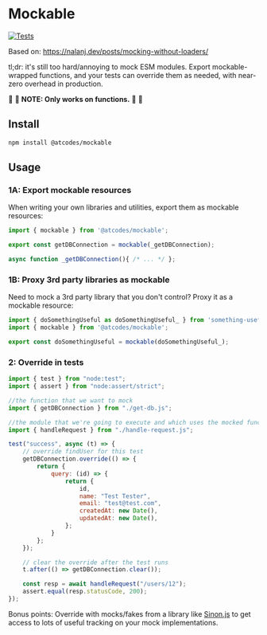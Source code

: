 # Mockable

[![Tests](https://github.com/atuttle/mockable/actions/workflows/pr-tests.yml/badge.svg?branch=main)](https://github.com/atuttle/mockable/actions/workflows/pr-tests.yml)

Based on: https://nalanj.dev/posts/mocking-without-loaders/

tl;dr: it's still too hard/annoying to mock ESM modules. Export mockable-wrapped functions, and your tests can override them as needed, with near-zero overhead in production.

🚨 🚨 **NOTE: Only works on functions.** 🚨 🚨

## Install

```sh
npm install @atcodes/mockable
```

## Usage

### 1A: Export mockable resources

When writing your own libraries and utilities, export them as mockable resources:

```js
import { mockable } from '@atcodes/mockable';

export const getDBConnection = mockable(_getDBConnection);

async function _getDBConnection(){ /* ... */ };
```

### 1B: Proxy 3rd party libraries as mockable

Need to mock a 3rd party library that you don't control? Proxy it as a mockable resource:

```js
import { doSomethingUseful as doSomethingUseful_ } from 'something-useful';
import { mockable } from '@atcodes/mockable';

export const doSomethingUseful = mockable(doSomethingUseful_);
```

### 2: Override in tests

```js
import { test } from "node:test";
import { assert } from "node:assert/strict";

//the function that we want to mock
import { getDBConnection } from "./get-db.js";

//the module that we're going to execute and which uses the mocked function
import { handleRequest } from "./handle-request.js";

test("success", async (t) => {
	// override findUser for this test
	getDBConnection.override(() => {
		return {
			query: (id) => {
				return {
					id,
					name: "Test Tester",
					email: "test@test.com",
					createdAt: new Date(),
					updatedAt: new Date(),
				};
			}
		};
	});

	// clear the override after the test runs
	t.after(() => getDBConnection.clear());

	const resp = await handleRequest("/users/12");
	assert.equal(resp.statusCode, 200);
});
```

Bonus points: Override with mocks/fakes from a library like [Sinon.js](https://sinonjs.org) to get access to lots of useful tracking on your mock implementations.
